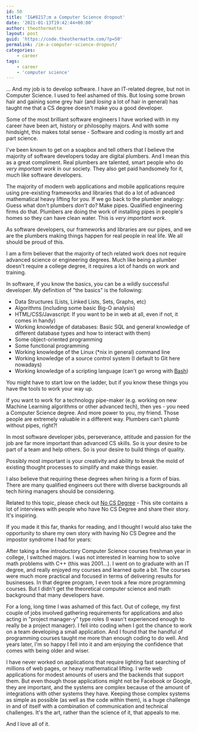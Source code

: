 ```yaml
---
id: 50
title: 'I&#8217;m a Computer Science dropout'
date: '2021-01-13T19:42:44+00:00'
author: theothermattm
layout: post
guid: 'https://code.theothermattm.com/?p=50'
permalink: /im-a-computer-science-dropout/
categories:
    - career
tags:
    - career
    - 'computer science'
---
```


<!-- wp:paragraph -->
<p>... And my job is to develop software. I have an IT-related degree, but not in Computer Science.  I used to feel ashamed of this.  But losing some brown hair and gaining some grey hair (and <em>losing</em> a lot of hair in general) has taught me that a CS degree doesn't make you a good developer.</p>
<!-- /wp:paragraph -->

<!-- wp:paragraph -->
<p>Some of the most brilliant software engineers I have worked with in my career have been art, history or philosophy majors.  And with some hindsight, this makes total sense - Software and coding is mostly art and part science.  </p>
<!-- /wp:paragraph -->

<!-- wp:paragraph -->
<p>I've been known to get on a soapbox and tell others that I believe the majority of software developers today are digital plumbers.  And I mean this as a great compliment.  Real plumbers are talented, smart people who do <em>very important work</em> in our society.  They also get paid handsomely for it, much like software developers.</p>
<!-- /wp:paragraph -->

<!-- wp:paragraph -->
<p>The majority of modern web applications and mobile applications require using pre-existing frameworks and libraries that do a lot of advanced mathematical heavy lifting for you.  If we go back to the plumber analogy:  Guess what don't plumbers <em>don't</em> do? Make pipes. Qualified engineering firms do that. Plumbers are doing the work of installing pipes in people's homes so they can have clean water. This is <em>very important work</em>.</p>
<!-- /wp:paragraph -->

<!-- wp:paragraph -->
<p>As software developers, our frameworks and libraries are our pipes, and we are the plumbers making things happen for real people in real life.  We all should be proud of this.</p>
<!-- /wp:paragraph -->

<!-- wp:paragraph -->
<p>I am a firm believer that the majority of tech related work does not require advanced science or engineering degrees.  Much like being a plumber doesn't require a college degree, it requires a lot of hands on work and training.  </p>
<!-- /wp:paragraph -->

<!-- wp:paragraph -->
<p>In software, if you know the basics, you can be a wildly successful developer.  My definition of "the basics" is the following:</p>
<!-- /wp:paragraph -->

<!-- wp:list -->
<ul><li>Data Structures (Lists, Linked Lists, Sets, Graphs, etc)</li><li>Algorithms (including some basic Big-O analysis)</li><li>HTML/CSS/Javascript:  If you want to be in web at all, even if not, it comes in handy)</li><li>Working knowledge of databases: Basic SQL and general knowledge of different database types and how to interact with them)</li><li>Some object-oriented programming</li><li>Some functional programming</li><li>Working knowledge of the Linux (*nix in general) command line</li><li>Working knowledge of a source control system (I default to Git here nowadays)</li><li>Working knowledge of a scripting language (can't go wrong with <a href="http://robertmuth.blogspot.com/2012/08/better-bash-scripting-in-15-minutes.html">Bash</a>)</li></ul>
<!-- /wp:list -->

<!-- wp:paragraph -->
<p>You might have to start low on the ladder, but if you know these things you have the tools to work your way up. </p>
<!-- /wp:paragraph -->

<!-- wp:paragraph -->
<p>If you want to work for a technology pipe-maker (e.g. working on new Machine Learning algorithms or other advanced tech), then yes - you need a Computer Science degree.  And more power to you, my friend.  Those people are extremely valuable in a different way.  Plumbers can't plumb without pipes, right?!</p>
<!-- /wp:paragraph -->

<!-- wp:paragraph -->
<p>In most software developer jobs, perseverance, attitude and passion for the job are far more important than advanced CS skills.  So is your desire to be part of a team and help others.  So is your desire to build things of quality.</p>
<!-- /wp:paragraph -->

<!-- wp:paragraph -->
<p>Possibly most important is your creativity and ability to break the mold of existing thought processes to simplify and make things easier.</p>
<!-- /wp:paragraph -->

<!-- wp:paragraph -->
<p>I also believe that requiring these degrees when hiring is a form of bias.  There are many qualified engineers out there with diverse backgrounds all tech hiring managers should be considering.</p>
<!-- /wp:paragraph -->

<!-- wp:paragraph -->
<p>Related to this topic, please check out <a rel="noreferrer noopener" href="https://www.nocsdegree.com/" target="_blank">No CS Degree</a> - This site contains a lot of interviews with people who have No CS Degree and share their story. It's inspiring.</p>
<!-- /wp:paragraph -->

<!-- wp:paragraph -->
<p>If you made it this far, thanks for reading, and I thought I would also take the opportunity to share my own story with having No CS Degree and the impostor syndrome I had for years:</p>
<!-- /wp:paragraph -->

<!-- wp:paragraph -->
<p>After taking a few introductory Computer Science courses freshman year in college, I switched majors. I was not interested in learning how to solve math problems with C++ (this was 2001...). I went on to graduate with an IT degree, and really enjoyed my courses and learned quite a bit. The courses were much more practical and focused in terms of delivering results for businesses. In that degree program, I even took a few more programming courses. But I didn't get the theoretical computer science and math background that many developers have.</p>
<!-- /wp:paragraph -->

<!-- wp:paragraph -->
<p>For a long, long time I was ashamed of this fact. Out of college, my first couple of jobs involved gathering requirements for applications and also acting in "project manager-y" type roles (I wasn't experienced enough to really be a project manager). I fell into coding when I got the chance to work on a team developing a small application. And I found that the handful of programming courses taught me more than enough coding to do well.  And years later, I'm so happy I fell into it and am enjoying the confidence that comes with being older and wiser.</p>
<!-- /wp:paragraph -->

<!-- wp:paragraph -->
<p>I have never worked on applications that require lighting fast searching of millions of web pages, or heavy mathematical lifting. I write web applications for modest amounts of users and the backends that support them. But even though those applications might not be Facebook or Google, they are important, and the systems are complex because of the amount of integrations with other systems they have.   Keeping those complex systems as simple as possible (as well as the code within them), is a huge challenge in and of itself with a combination of communication and technical challenges.  It's the art, rather than the science of it, that appeals to me.</p>
<!-- /wp:paragraph -->

<!-- wp:paragraph -->
<p>And I love all of it.</p>
<!-- /wp:paragraph -->

<!-- wp:paragraph -->
<p></p>
<!-- /wp:paragraph -->